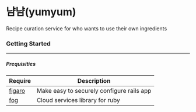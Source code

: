 # 냠냠(yumyum)
Recipe curation service for who wants to use their own ingredients
### Getting Started
---------------------
##### Prequisities
|Require|Description|
|-------|-----------|
|[figaro](https://github.com/laserlemon/figaro)|Make easy to securely configure rails app|
|[fog](https://github.com/fog/fog)|Cloud services library for ruby|

